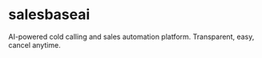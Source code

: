 # salesbaseai
AI-powered cold calling and sales automation platform. Transparent, easy, cancel anytime.
